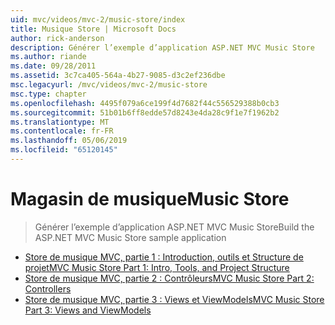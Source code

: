 ```yaml
---
uid: mvc/videos/mvc-2/music-store/index
title: Musique Store | Microsoft Docs
author: rick-anderson
description: Générer l’exemple d’application ASP.NET MVC Music Store
ms.author: riande
ms.date: 09/28/2011
ms.assetid: 3c7ca405-564a-4b27-9085-d3c2ef236dbe
msc.legacyurl: /mvc/videos/mvc-2/music-store
msc.type: chapter
ms.openlocfilehash: 4495f079a6ce199f4d7682f44c556529388b0cb3
ms.sourcegitcommit: 51b01b6ff8edde57d8243e4da28c9f1e7f1962b2
ms.translationtype: MT
ms.contentlocale: fr-FR
ms.lasthandoff: 05/06/2019
ms.locfileid: "65120145"
---
```

# <a name="music-store"></a><span data-ttu-id="55b17-103">Magasin de musique</span><span class="sxs-lookup"><span data-stu-id="55b17-103">Music Store</span></span>

> <span data-ttu-id="55b17-104">Générer l’exemple d’application ASP.NET MVC Music Store</span><span class="sxs-lookup"><span data-stu-id="55b17-104">Build the ASP.NET MVC Music Store sample application</span></span>

- [<span data-ttu-id="55b17-105">Store de musique MVC, partie 1 : Introduction, outils et Structure de projet</span><span class="sxs-lookup"><span data-stu-id="55b17-105">MVC Music Store Part 1: Intro, Tools, and Project Structure</span></span>](mvc-music-store-part-1-intro-tools-and-project-structure.md)
- [<span data-ttu-id="55b17-106">Store de musique MVC, partie 2 : Contrôleurs</span><span class="sxs-lookup"><span data-stu-id="55b17-106">MVC Music Store Part 2: Controllers</span></span>](mvc-music-store-part-2-controllers.md)
- [<span data-ttu-id="55b17-107">Store de musique MVC, partie 3 : Views et ViewModels</span><span class="sxs-lookup"><span data-stu-id="55b17-107">MVC Music Store Part 3: Views and ViewModels</span></span>](mvc-music-store-part-3-views-and-viewmodels.md)
